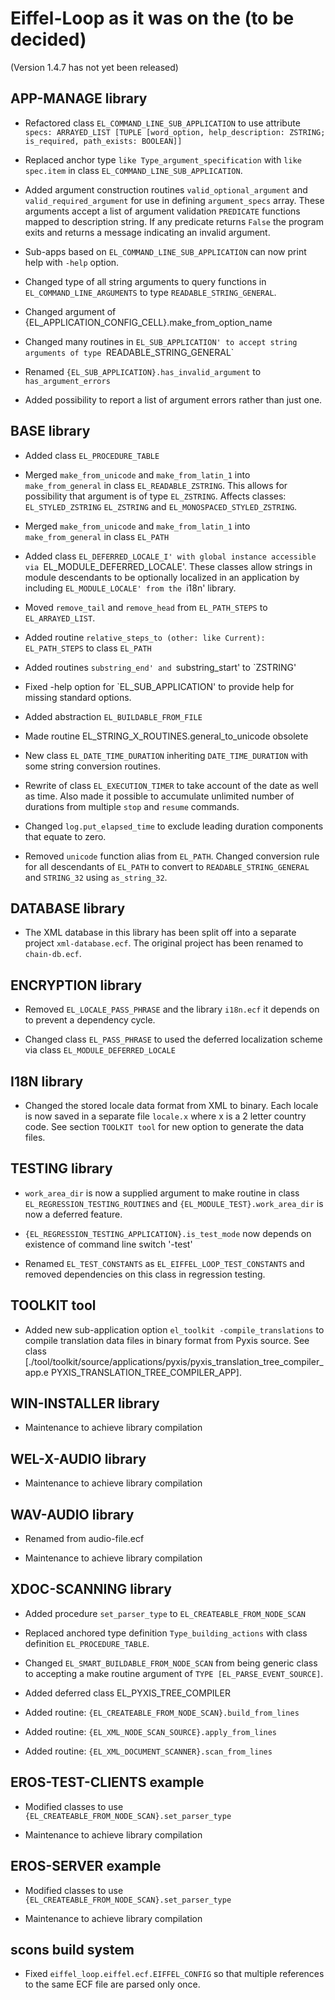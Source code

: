# Eiffel-Loop as it was on the (to be decided)

(Version 1.4.7 has not yet been released)

## APP-MANAGE library

* Refactored class `EL_COMMAND_LINE_SUB_APPLICATION` to use attribute `specs: ARRAYED_LIST [TUPLE [word_option, help_description: ZSTRING; is_required, path_exists: BOOLEAN]]`

* Replaced anchor type `like Type_argument_specification` with `like spec.item` in class `EL_COMMAND_LINE_SUB_APPLICATION`.

* Added argument construction routines `valid_optional_argument` and `valid_required_argument` for use in defining `argument_specs` array. These arguments accept a list of argument validation `PREDICATE` functions mapped to description string. If any predicate returns `False` the program exits and returns a message indicating an invalid argument.

* Sub-apps based on `EL_COMMAND_LINE_SUB_APPLICATION` can now print help with `-help` option.

* Changed type of all string arguments to query functions in `EL_COMMAND_LINE_ARGUMENTS` to type `READABLE_STRING_GENERAL`.

* Changed argument of {EL_APPLICATION_CONFIG_CELL}.make_from_option_name

* Changed many routines in `EL_SUB_APPLICATION' to accept string arguments of type `READABLE_STRING_GENERAL`

* Renamed `{EL_SUB_APPLICATION}.has_invalid_argument` to `has_argument_errors`

* Added possibility to report a list of argument errors rather than just one.

## BASE library

* Added class `EL_PROCEDURE_TABLE`

* Merged `make_from_unicode` and `make_from_latin_1` into `make_from_general` in class `EL_READABLE_ZSTRING`. This allows for possibility that argument is of type `EL_ZSTRING`. Affects classes: `EL_STYLED_ZSTRING` `EL_ZSTRING` and `EL_MONOSPACED_STYLED_ZSTRING`.

* Merged `make_from_unicode` and `make_from_latin_1` into `make_from_general` in class `EL_PATH`

* Added class `EL_DEFERRED_LOCALE_I' with global instance accessible via `EL_MODULE_DEFERRED_LOCALE'. These classes allow strings in module descendants to be optionally localized in an application by including `EL_MODULE_LOCALE' from the `i18n' library.

* Moved `remove_tail` and `remove_head` from `EL_PATH_STEPS` to `EL_ARRAYED_LIST`.

* Added routine `relative_steps_to (other: like Current): EL_PATH_STEPS` to class `EL_PATH`

* Added routines `substring_end' and `substring_start' to `ZSTRING'

* Fixed -help option for `EL_SUB_APPLICATION' to provide help for missing standard options.

* Added abstraction `EL_BUILDABLE_FROM_FILE`

* Made routine EL_STRING_X_ROUTINES.general_to_unicode obsolete

* New class `EL_DATE_TIME_DURATION` inheriting `DATE_TIME_DURATION` with some string conversion routines. 

* Rewrite of class `EL_EXECUTION_TIMER` to take account of the date as well as time. Also made it possible to accumulate unlimited number of durations from multiple `stop` and `resume` commands.

* Changed `log.put_elapsed_time` to exclude leading duration components that equate to zero.

* Removed `unicode` function alias from `EL_PATH`. Changed conversion rule for all descendants of `EL_PATH` to convert to `READABLE_STRING_GENERAL` and `STRING_32` using `as_string_32`.

## DATABASE library

* The XML database in this library has been split off into a separate project `xml-database.ecf`. The original project has been renamed to `chain-db.ecf`.

## ENCRYPTION library

* Removed `EL_LOCALE_PASS_PHRASE` and the library `i18n.ecf` it depends on to prevent a dependency cycle.

* Changed class `EL_PASS_PHRASE` to used the deferred localization scheme via class `EL_MODULE_DEFERRED_LOCALE`

## I18N library

* Changed the stored locale data format from XML to binary. Each locale is now saved in a separate file `locale.x` where x is a 2 letter country code. See section `TOOLKIT tool` for new option to generate the data files.

## TESTING library

* `work_area_dir` is now a supplied argument to make routine in class `EL_REGRESSION_TESTING_ROUTINES` and `{EL_MODULE_TEST}.work_area_dir` is now a deferred feature.

* `{EL_REGRESSION_TESTING_APPLICATION}.is_test_mode` now depends on existence of command line switch '-test'

* Renamed `EL_TEST_CONSTANTS` as `EL_EIFFEL_LOOP_TEST_CONSTANTS` and removed dependencies on this class in regression testing.

## TOOLKIT tool
* Added new sub-application option `el_toolkit -compile_translations` to compile translation data files in binary format from Pyxis source. See class [./tool/toolkit/source/applications/pyxis/pyxis_translation_tree_compiler_app.e PYXIS_TRANSLATION_TREE_COMPILER_APP].

## WIN-INSTALLER library

* Maintenance to achieve library compilation

## WEL-X-AUDIO library

* Maintenance to achieve library compilation

## WAV-AUDIO library

* Renamed from audio-file.ecf

* Maintenance to achieve library compilation

## XDOC-SCANNING library

* Added procedure `set_parser_type` to `EL_CREATEABLE_FROM_NODE_SCAN`

* Replaced anchored type definition `Type_building_actions` with class definition `EL_PROCEDURE_TABLE`.

* Changed `EL_SMART_BUILDABLE_FROM_NODE_SCAN` from being generic class to accepting a make routine argument of `TYPE [EL_PARSE_EVENT_SOURCE]`.

* Added deferred class EL_PYXIS_TREE_COMPILER

* Added routine: `{EL_CREATEABLE_FROM_NODE_SCAN}.build_from_lines`

* Added routine: `{EL_XML_NODE_SCAN_SOURCE}.apply_from_lines`

* Added routine: `{EL_XML_DOCUMENT_SCANNER}.scan_from_lines`

## EROS-TEST-CLIENTS example

* Modified classes to use `{EL_CREATEABLE_FROM_NODE_SCAN}.set_parser_type`

* Maintenance to achieve library compilation

## EROS-SERVER example

* Modified classes to use `{EL_CREATEABLE_FROM_NODE_SCAN}.set_parser_type`

* Maintenance to achieve library compilation

## scons build system

* Fixed `eiffel_loop.eiffel.ecf.EIFFEL_CONFIG` so that multiple references to the same ECF file are parsed only once.


